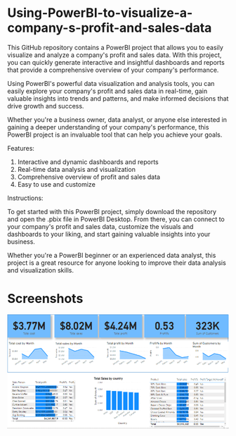 # Using-PowerBI-to-visualize-a-company-s-profit-and-sales-data
 This GitHub repository contains a PowerBI project that allows you to easily visualize and analyze a company's profit and sales data. With this project, you can quickly generate interactive and insightful dashboards and reports that provide a comprehensive overview of your company's performance.
 
 Using PowerBI's powerful data visualization and analysis tools, you can easily explore your company's profit and sales data in real-time, gain valuable insights into trends and patterns, and make informed decisions that drive growth and success.


Whether you're a business owner, data analyst, or anyone else interested in gaining a deeper understanding of your company's performance, this PowerBI project is an invaluable tool that can help you achieve your goals.


Features:


1. Interactive and dynamic dashboards and reports
2. Real-time data analysis and visualization
3. Comprehensive overview of profit and sales data
4. Easy to use and customize

Instructions:


To get started with this PowerBI project, simply download the repository and open the .pbix file in PowerBI Desktop. From there, you can connect to your company's profit and sales data, customize the visuals and dashboards to your liking, and start gaining valuable insights into your business.


Whether you're a PowerBI beginner or an experienced data analyst, this project is a great resource for anyone looking to improve their data analysis and visualization skills.

# Screenshots
![The Dashboard](images/dashboard.PNG)
